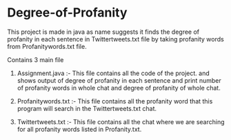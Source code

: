 # Degree-of-Profanity

This project is made in java as name suggests it finds the degree of profanity in each sentence in Twittertweets.txt file by taking profanity words from Profanitywords.txt file.

 Contains 3 main file
 
1. Assignment.java :- This file contains all the code of the project. and shows output of degree of profanity in each sentence and print number of profanity words in whole chat
   and degree of profanity of whole chat.
   
2. Profanitywords.txt :- This file contains all the profanity word that this program will search in the Twittertweets.txt chat.

3. Twittertweets.txt :- This file contains all the chat where we are searching for all profanity words listed in Profanity.txt.
